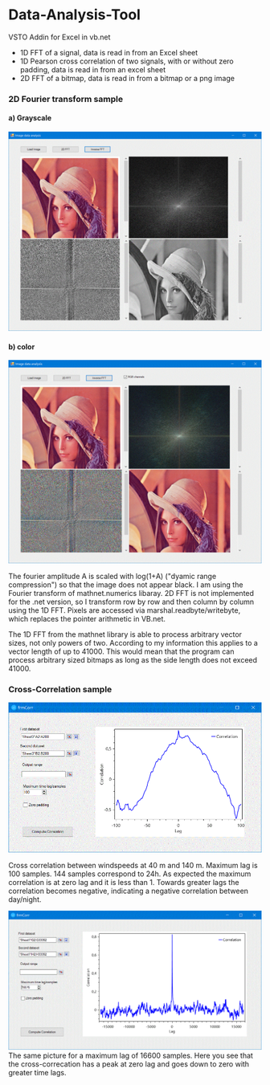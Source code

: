 # Data-Analysis-Tool
VSTO Addin for Excel in vb.net

- 1D FFT of a signal, data is read in from an Excel sheet
- 1D Pearson cross correlation of two signals, with or without zero padding, data is read in from an excel sheet
- 2D FFT of a bitmap, data is read in from a bitmap or a png image

### 2D Fourier transform sample
#### a) Grayscale
![2D FFT](https://github.com/Jens-Kluge/Data-Analysis-Tool/blob/master/screenshots/lena_fft.gif)
#### b) color
![2D FFT color](https://github.com/Jens-Kluge/Data-Analysis-Tool/blob/master/screenshots/lena_FFTcolor.GIF)

The fourier amplitude A is scaled with log(1+A) ("dyamic range compression") so that the image does not appear black. I am using the Fourier transform of mathnet.numerics libaray. 2D FFT is not implemented for the .net version, so I transform row by row and then column by column using the 1D FFT. Pixels are accessed via marshal.readbyte/writebyte, which replaces the pointer arithmetic in VB.net. 

The 1D FFT from the mathnet library is able to process arbitrary vector sizes, not only powers of two. According to my information this applies to a vector length of up to 41000. This would mean that the program can process arbitrary sized bitmaps as long as the side length does not exceed 41000.

### Cross-Correlation sample
![cross correlatioin](https://github.com/Jens-Kluge/Data-Analysis-Tool/blob/master/corr%20windspeed%2040-140%2C%20max%20lag%20100.GIF)

Cross correlation between windspeeds at 40 m and 140 m. Maximum lag is 100 samples. 144 samples correspond to 24h. As expected the maximum correlation is at zero lag and it is less than 1. Towards greater lags the correlation becomes negative, indicating a negative correlation between day/night.

![cross correlation](https://github.com/Jens-Kluge/Data-Analysis-Tool/blob/master/corr%20wind%20speed%2040-140%20max%20time%20lag%2016600.GIF)
The same picture for a maximum lag of 16600 samples. Here you see that the cross-correcation has a peak at zero lag and goes down to zero with greater time lags.
